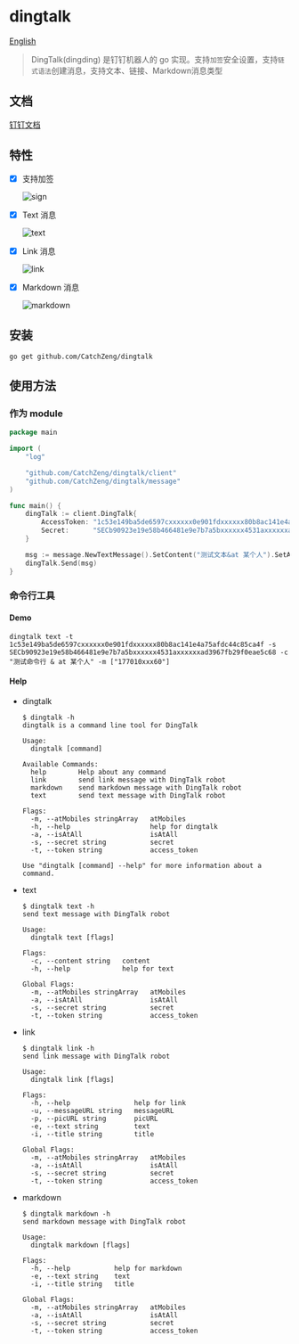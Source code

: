 # dingtalk

[English](https://github.com/CatchZeng/dingtalk/blob/master/READMEEN.md)

> DingTalk(dingding) 是钉钉机器人的 go 实现。支持`加签`安全设置，支持`链式语法`创建消息，支持文本、链接、Markdown消息类型

## 文档

[钉钉文档](https://ding-doc.dingtalk.com/doc#/serverapi2/qf2nxq)

## 特性

- [x] 支持加签

    ![sign](https://dingtalkdoc.oss-cn-beijing.aliyuncs.com/images/0.0.210/1572261283991-f8e35f4d-6997-4a02-9704-843ee8f97464.png)

- [x] Text 消息

    ![text](https://img.alicdn.com/tfs/TB1jFpqaRxRMKJjy0FdXXaifFXa-497-133.png)

- [x] Link 消息

    ![link](https://dingtalkdoc.oss-cn-beijing.aliyuncs.com/images/0.0.210/1570679827267-6243216b-d1c3-48b7-9b1e-0f0b4211b50b.png)

- [x] Markdown 消息

    ![markdown](https://img.alicdn.com/tfs/TB1yL3taUgQMeJjy0FeXXXOEVXa-492-380.png)

## 安装

```shell
go get github.com/CatchZeng/dingtalk
```

## 使用方法

### 作为 module

```go
package main

import (
    "log"

    "github.com/CatchZeng/dingtalk/client"
    "github.com/CatchZeng/dingtalk/message"
)

func main() {
    dingTalk := client.DingTalk{
        AccessToken: "1c53e149ba5de6597cxxxxxx0e901fdxxxxxx80b8ac141e4a75afdc44c85ca4f",
        Secret:      "SECb90923e19e58b466481e9e7b7a5bxxxxxx4531axxxxxxad3967fb29f0eae5c68",
    }

    msg := message.NewTextMessage().SetContent("测试文本&at 某个人").SetAt([]string{"177010xxx60"}, false)
    dingTalk.Send(msg)
}
```

### 命令行工具

#### Demo

```shell
dingtalk text -t 1c53e149ba5de6597cxxxxxx0e901fdxxxxxx80b8ac141e4a75afdc44c85ca4f -s SECb90923e19e58b466481e9e7b7a5bxxxxxx4531axxxxxxad3967fb29f0eae5c68 -c "测试命令行 & at 某个人" -m ["177010xxx60"]
```

#### Help

- dingtalk

  ```shell
  $ dingtalk -h
  dingtalk is a command line tool for DingTalk

  Usage:
    dingtalk [command]

  Available Commands:
    help        Help about any command
    link        send link message with DingTalk robot
    markdown    send markdown message with DingTalk robot
    text        send text message with DingTalk robot

  Flags:
    -m, --atMobiles stringArray   atMobiles
    -h, --help                    help for dingtalk
    -a, --isAtAll                 isAtAll
    -s, --secret string           secret
    -t, --token string            access_token

  Use "dingtalk [command] --help" for more information about a command.
  ```

- text

  ```shell
  $ dingtalk text -h
  send text message with DingTalk robot

  Usage:
    dingtalk text [flags]

  Flags:
    -c, --content string   content
    -h, --help             help for text

  Global Flags:
    -m, --atMobiles stringArray   atMobiles
    -a, --isAtAll                 isAtAll
    -s, --secret string           secret
    -t, --token string            access_token
  ```

- link

  ```shell
  $ dingtalk link -h
  send link message with DingTalk robot

  Usage:
    dingtalk link [flags]

  Flags:
    -h, --help                help for link
    -u, --messageURL string   messageURL
    -p, --picURL string       picURL
    -e, --text string         text
    -i, --title string        title

  Global Flags:
    -m, --atMobiles stringArray   atMobiles
    -a, --isAtAll                 isAtAll
    -s, --secret string           secret
    -t, --token string            access_token
  ```

- markdown

  ```shell
  $ dingtalk markdown -h
  send markdown message with DingTalk robot

  Usage:
    dingtalk markdown [flags]

  Flags:
    -h, --help           help for markdown
    -e, --text string    text
    -i, --title string   title

  Global Flags:
    -m, --atMobiles stringArray   atMobiles
    -a, --isAtAll                 isAtAll
    -s, --secret string           secret
    -t, --token string            access_token
  ```
